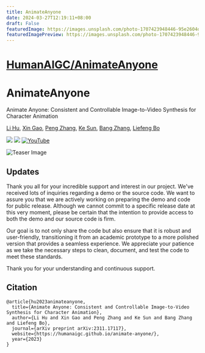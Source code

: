 ```yaml
---
title: AnimateAnyone
date: 2024-03-27T12:19:11+08:00
draft: False
featuredImage: https://images.unsplash.com/photo-1707423948446-95e2604d4f8d?ixid=M3w0NjAwMjJ8MHwxfHJhbmRvbXx8fHx8fHx8fDE3MTE1MTMwMjJ8&ixlib=rb-4.0.3
featuredImagePreview: https://images.unsplash.com/photo-1707423948446-95e2604d4f8d?ixid=M3w0NjAwMjJ8MHwxfHJhbmRvbXx8fHx8fHx8fDE3MTE1MTMwMjJ8&ixlib=rb-4.0.3
---
```


# [HumanAIGC/AnimateAnyone](https://github.com/HumanAIGC/AnimateAnyone)

# AnimateAnyone
Animate Anyone: Consistent and Controllable Image-to-Video Synthesis for Character Animation

[Li Hu](https://scholar.google.com/citations?view_op=list_works&hl=zh-CN&user=Arz3iGUAAAAJ&gmla=AJsN-F72u4R_vwVl2Jc0Sy_qIYuSwExx8ilpfrd-w5Yfi5FYFP_WhbJtHbAK_c5w-3KNBgTRjWiTvEFLtJSV5ryd1JuNVQdMVDMuSJS5dfn7NWbZQQpGGyyxlrfoq6cv6S_23QTSUWWY), 
[Xin Gao](https://scholar.google.com/citations?user=cze1sXQAAAAJ&hl=en), 
[Peng Zhang](https://scholar.google.com/citations?user=QTgxKmkAAAAJ&hl=zh-CN),
[Ke Sun](https://dblp.org/pid/69/476-9.html), 
[Bang Zhang](https://dblp.org/pid/11/4046.html),
[Liefeng Bo](https://scholar.google.com/citations?user=FJwtMf0AAAAJ&hl=zh-CN)

<a href='https://humanaigc.github.io/animate-anyone/'><img src='https://img.shields.io/badge/Project-Page-Green'></a> <a href='https://arxiv.org/pdf/2311.17117.pdf'><img src='https://img.shields.io/badge/Paper-Arxiv-red'></a> [![YouTube](https://badges.aleen42.com/src/youtube.svg)](https://www.youtube.com/watch?v=8PCn5hLKNu4)

![Teaser Image](docs/video_t1.png "Teaser")

## Updates
Thank you all for your incredible support and interest in our project. We've received lots of  inquiries regarding  a demo or the source code. We want to assure you that we are actively working on preparing the demo and code for public release.  Although we cannot commit to a specific release date at this very moment, please be certain that the intention to provide access to both the demo and our source code is firm. 

Our goal is to not only share the code but also ensure that it is robust and user-friendly, transitioning it from an academic prototype to a more polished version that provides a seamless experience. We appreciate your patience as we take the necessary steps to clean, document, and test the code to meet these standards.  

Thank you for your understanding and continuous support.  

## Citation	

```
@article{hu2023animateanyone,
  title={Animate Anyone: Consistent and Controllable Image-to-Video Synthesis for Character Animation},
  author={Li Hu and Xin Gao and Peng Zhang and Ke Sun and Bang Zhang and Liefeng Bo},
  journal={arXiv preprint arXiv:2311.17117},
  website={https://humanaigc.github.io/animate-anyone/},
  year={2023}
}
```
